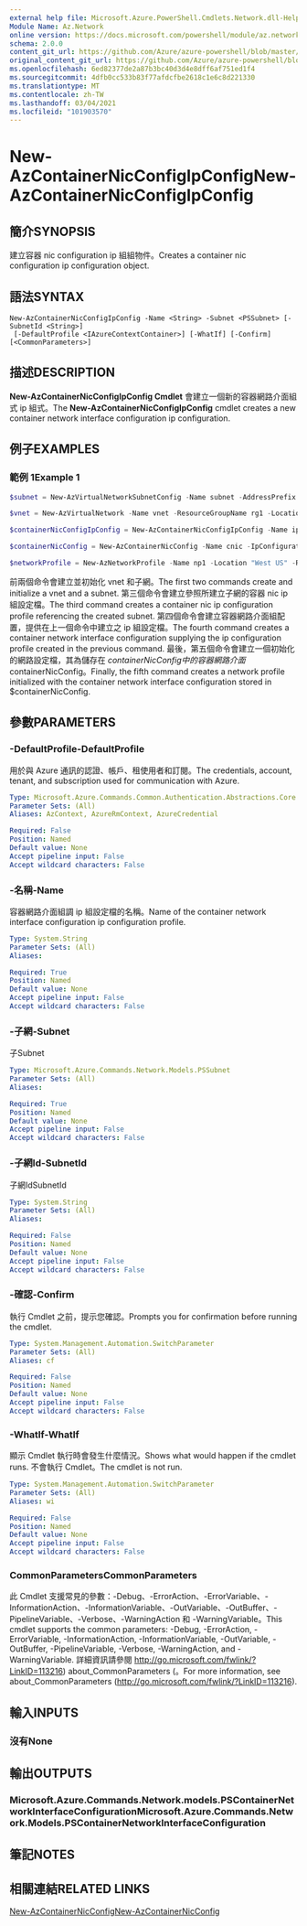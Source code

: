 ```yaml
---
external help file: Microsoft.Azure.PowerShell.Cmdlets.Network.dll-Help.xml
Module Name: Az.Network
online version: https://docs.microsoft.com/powershell/module/az.network/new-AzContainerNicconfigipconfig
schema: 2.0.0
content_git_url: https://github.com/Azure/azure-powershell/blob/master/src/Network/Network/help/New-AzContainerNicConfigIpConfig.md
original_content_git_url: https://github.com/Azure/azure-powershell/blob/master/src/Network/Network/help/New-AzContainerNicConfigIpConfig.md
ms.openlocfilehash: 6ed82377de2a87b3bc40d3d4e8dff6af751ed1f4
ms.sourcegitcommit: 4dfb0cc533b83f77afdcfbe2618c1e6c8d221330
ms.translationtype: MT
ms.contentlocale: zh-TW
ms.lasthandoff: 03/04/2021
ms.locfileid: "101903570"
---
```

# <span data-ttu-id="2c516-101">New-AzContainerNicConfigIpConfig</span><span class="sxs-lookup"><span data-stu-id="2c516-101">New-AzContainerNicConfigIpConfig</span></span>

## <span data-ttu-id="2c516-102">簡介</span><span class="sxs-lookup"><span data-stu-id="2c516-102">SYNOPSIS</span></span>
<span data-ttu-id="2c516-103">建立容器 nic configuration ip 組組物件。</span><span class="sxs-lookup"><span data-stu-id="2c516-103">Creates a container nic configuration ip configuration object.</span></span>

## <span data-ttu-id="2c516-104">語法</span><span class="sxs-lookup"><span data-stu-id="2c516-104">SYNTAX</span></span>

```
New-AzContainerNicConfigIpConfig -Name <String> -Subnet <PSSubnet> [-SubnetId <String>]
 [-DefaultProfile <IAzureContextContainer>] [-WhatIf] [-Confirm] [<CommonParameters>]
```

## <span data-ttu-id="2c516-105">描述</span><span class="sxs-lookup"><span data-stu-id="2c516-105">DESCRIPTION</span></span>
<span data-ttu-id="2c516-106">**New-AzContainerNicConfigIpConfig Cmdlet** 會建立一個新的容器網路介面組式 ip 組式。</span><span class="sxs-lookup"><span data-stu-id="2c516-106">The **New-AzContainerNicConfigIpConfig** cmdlet creates a new container network interface configuration ip configuration.</span></span> 

## <span data-ttu-id="2c516-107">例子</span><span class="sxs-lookup"><span data-stu-id="2c516-107">EXAMPLES</span></span>

### <span data-ttu-id="2c516-108">範例 1</span><span class="sxs-lookup"><span data-stu-id="2c516-108">Example 1</span></span>
```powershell
$subnet = New-AzVirtualNetworkSubnetConfig -Name subnet -AddressPrefix 10.0.1.0/24

$vnet = New-AzVirtualNetwork -Name vnet -ResourceGroupName rg1 -Location "West US" -AddressPrefix 10.0.0.0/16 -Subnet $subnet

$containerNicConfigIpConfig = New-AzContainerNicConfigIpConfig -Name ipconfigprofile1 -Subnet $vnet.Subnets[0]

$containerNicConfig = New-AzContainerNicConfig -Name cnic -IpConfiguration containerNicConfigIpConfig

$networkProfile = New-AzNetworkProfile -Name np1 -Location "West US" -ResourceGroupName rg1 -ContainerNetworkInterfaceConfiguration $containerNicConfig
```

<span data-ttu-id="2c516-109">前兩個命令會建立並初始化 vnet 和子網。</span><span class="sxs-lookup"><span data-stu-id="2c516-109">The first two commands create and initialize a vnet and a subnet.</span></span> <span data-ttu-id="2c516-110">第三個命令會建立參照所建立子網的容器 nic ip 組設定檔。</span><span class="sxs-lookup"><span data-stu-id="2c516-110">The third command creates a container nic ip configuration profile referencing the created subnet.</span></span> <span data-ttu-id="2c516-111">第四個命令會建立容器網路介面組配置，提供在上一個命令中建立之 ip 組設定檔。</span><span class="sxs-lookup"><span data-stu-id="2c516-111">The fourth command creates a container network interface configuration supplying the ip configuration profile created in the previous command.</span></span> <span data-ttu-id="2c516-112">最後，第五個命令會建立一個初始化的網路設定檔，其為儲存在 $containerNicConfig 中的容器網路介面$containerNicConfig。</span><span class="sxs-lookup"><span data-stu-id="2c516-112">Finally, the fifth command creates a network profile initialized with the container network interface configuration stored in $containerNicConfig.</span></span>

## <span data-ttu-id="2c516-113">參數</span><span class="sxs-lookup"><span data-stu-id="2c516-113">PARAMETERS</span></span>

### <span data-ttu-id="2c516-114">-DefaultProfile</span><span class="sxs-lookup"><span data-stu-id="2c516-114">-DefaultProfile</span></span>
<span data-ttu-id="2c516-115">用於與 Azure 通訊的認證、帳戶、租使用者和訂閱。</span><span class="sxs-lookup"><span data-stu-id="2c516-115">The credentials, account, tenant, and subscription used for communication with Azure.</span></span>

```yaml
Type: Microsoft.Azure.Commands.Common.Authentication.Abstractions.Core.IAzureContextContainer
Parameter Sets: (All)
Aliases: AzContext, AzureRmContext, AzureCredential

Required: False
Position: Named
Default value: None
Accept pipeline input: False
Accept wildcard characters: False
```

### <span data-ttu-id="2c516-116">-名稱</span><span class="sxs-lookup"><span data-stu-id="2c516-116">-Name</span></span>
<span data-ttu-id="2c516-117">容器網路介面組調 ip 組設定檔的名稱。</span><span class="sxs-lookup"><span data-stu-id="2c516-117">Name of the container network interface configuration ip configuration profile.</span></span>

```yaml
Type: System.String
Parameter Sets: (All)
Aliases:

Required: True
Position: Named
Default value: None
Accept pipeline input: False
Accept wildcard characters: False
```

### <span data-ttu-id="2c516-118">-子網</span><span class="sxs-lookup"><span data-stu-id="2c516-118">-Subnet</span></span>
<span data-ttu-id="2c516-119">子</span><span class="sxs-lookup"><span data-stu-id="2c516-119">Subnet</span></span>

```yaml
Type: Microsoft.Azure.Commands.Network.Models.PSSubnet
Parameter Sets: (All)
Aliases:

Required: True
Position: Named
Default value: None
Accept pipeline input: False
Accept wildcard characters: False
```

### <span data-ttu-id="2c516-120">-子網Id</span><span class="sxs-lookup"><span data-stu-id="2c516-120">-SubnetId</span></span>
<span data-ttu-id="2c516-121">子網Id</span><span class="sxs-lookup"><span data-stu-id="2c516-121">SubnetId</span></span>

```yaml
Type: System.String
Parameter Sets: (All)
Aliases:

Required: False
Position: Named
Default value: None
Accept pipeline input: False
Accept wildcard characters: False
```

### <span data-ttu-id="2c516-122">-確認</span><span class="sxs-lookup"><span data-stu-id="2c516-122">-Confirm</span></span>
<span data-ttu-id="2c516-123">執行 Cmdlet 之前，提示您確認。</span><span class="sxs-lookup"><span data-stu-id="2c516-123">Prompts you for confirmation before running the cmdlet.</span></span>

```yaml
Type: System.Management.Automation.SwitchParameter
Parameter Sets: (All)
Aliases: cf

Required: False
Position: Named
Default value: None
Accept pipeline input: False
Accept wildcard characters: False
```

### <span data-ttu-id="2c516-124">-WhatIf</span><span class="sxs-lookup"><span data-stu-id="2c516-124">-WhatIf</span></span>
<span data-ttu-id="2c516-125">顯示 Cmdlet 執行時會發生什麼情況。</span><span class="sxs-lookup"><span data-stu-id="2c516-125">Shows what would happen if the cmdlet runs.</span></span>
<span data-ttu-id="2c516-126">不會執行 Cmdlet。</span><span class="sxs-lookup"><span data-stu-id="2c516-126">The cmdlet is not run.</span></span>

```yaml
Type: System.Management.Automation.SwitchParameter
Parameter Sets: (All)
Aliases: wi

Required: False
Position: Named
Default value: None
Accept pipeline input: False
Accept wildcard characters: False
```

### <span data-ttu-id="2c516-127">CommonParameters</span><span class="sxs-lookup"><span data-stu-id="2c516-127">CommonParameters</span></span>
<span data-ttu-id="2c516-128">此 Cmdlet 支援常見的參數：-Debug、-ErrorAction、-ErrorVariable、-InformationAction、-InformationVariable、-OutVariable、-OutBuffer、-PipelineVariable、-Verbose、-WarningAction 和 -WarningVariable。</span><span class="sxs-lookup"><span data-stu-id="2c516-128">This cmdlet supports the common parameters: -Debug, -ErrorAction, -ErrorVariable, -InformationAction, -InformationVariable, -OutVariable, -OutBuffer, -PipelineVariable, -Verbose, -WarningAction, and -WarningVariable.</span></span> <span data-ttu-id="2c516-129">詳細資訊請參閱 http://go.microsoft.com/fwlink/?LinkID=113216) about_CommonParameters (。</span><span class="sxs-lookup"><span data-stu-id="2c516-129">For more information, see about_CommonParameters (http://go.microsoft.com/fwlink/?LinkID=113216).</span></span>

## <span data-ttu-id="2c516-130">輸入</span><span class="sxs-lookup"><span data-stu-id="2c516-130">INPUTS</span></span>

### <span data-ttu-id="2c516-131">沒有</span><span class="sxs-lookup"><span data-stu-id="2c516-131">None</span></span>

## <span data-ttu-id="2c516-132">輸出</span><span class="sxs-lookup"><span data-stu-id="2c516-132">OUTPUTS</span></span>

### <span data-ttu-id="2c516-133">Microsoft.Azure.Commands.Network.models.PSContainerNetworkInterfaceConfiguration</span><span class="sxs-lookup"><span data-stu-id="2c516-133">Microsoft.Azure.Commands.Network.Models.PSContainerNetworkInterfaceConfiguration</span></span>

## <span data-ttu-id="2c516-134">筆記</span><span class="sxs-lookup"><span data-stu-id="2c516-134">NOTES</span></span>

## <span data-ttu-id="2c516-135">相關連結</span><span class="sxs-lookup"><span data-stu-id="2c516-135">RELATED LINKS</span></span>

[<span data-ttu-id="2c516-136">New-AzContainerNicConfig</span><span class="sxs-lookup"><span data-stu-id="2c516-136">New-AzContainerNicConfig</span></span>](./New-AzContainerNicConfig.md)
